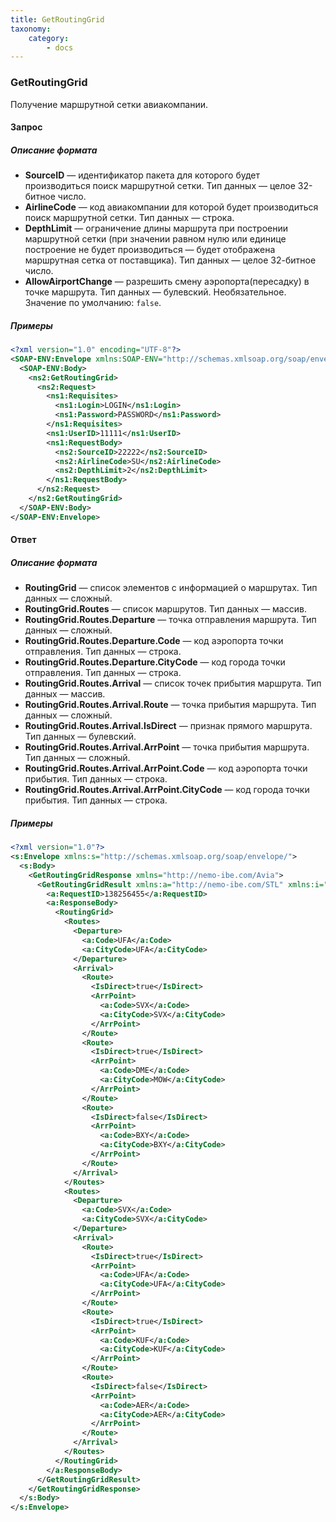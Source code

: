 ```yaml
---
title: GetRoutingGrid
taxonomy:
    category:
        - docs
---
```


### GetRoutingGrid

Получение маршрутной сетки авиакомпании.

#### Запрос

##### Описание формата

-   **SourceID** — идентификатор пакета для которого будет производиться поиск маршрутной сетки. Тип данных — целое 32-битное число.
-   **AirlineCode** — код авиакомпании для которой будет производиться поиск маршрутной сетки. Тип данных — строка.
-   **DepthLimit** — ограничение длины маршрута при построении маршрутной сетки (при значении равном нулю или единице построение не будет производиться — будет отображена маршрутная сетка от поставщика). Тип данных — целое 32-битное число.
-   **AllowAirportChange** — разрешить смену аэропорта(пересадку) в точке маршрута. Тип данных — булевский. Необязательное. Значение по умолчанию: <code>false</code>.

##### Примеры

```xml
<?xml version="1.0" encoding="UTF-8"?>
<SOAP-ENV:Envelope xmlns:SOAP-ENV="http://schemas.xmlsoap.org/soap/envelope/" xmlns:ns1="http://nemo-ibe.com/STL" xmlns:ns2="http://nemo-ibe.com/Avia">
  <SOAP-ENV:Body>
    <ns2:GetRoutingGrid>
      <ns2:Request>
        <ns1:Requisites>
          <ns1:Login>LOGIN</ns1:Login>
          <ns1:Password>PASSWORD</ns1:Password>
        </ns1:Requisites>
        <ns1:UserID>11111</ns1:UserID>
        <ns1:RequestBody>
          <ns2:SourceID>22222</ns2:SourceID>
          <ns2:AirlineCode>SU</ns2:AirlineCode>
          <ns2:DepthLimit>2</ns2:DepthLimit>
        </ns1:RequestBody>
      </ns2:Request>
    </ns2:GetRoutingGrid>
  </SOAP-ENV:Body>
</SOAP-ENV:Envelope>
```

#### Ответ

##### Описание формата


-   **RoutingGrid** — список элементов с информацией о маршрутах. Тип данных — сложный.
-   **RoutingGrid.Routes** — список маршрутов. Тип данных — массив.
-   **RoutingGrid.Routes.Departure** — точка отправления маршрута. Тип данных — сложный.
-   **RoutingGrid.Routes.Departure.Code** — код аэропорта точки отправления. Тип данных — строка.
-   **RoutingGrid.Routes.Departure.CityCode** — код города точки отправления. Тип данных — строка.
-   **RoutingGrid.Routes.Arrival** — список точек прибытия маршрута. Тип данных — массив.
-   **RoutingGrid.Routes.Arrival.Route** — точка прибытия маршрута. Тип данных — сложный.
-   **RoutingGrid.Routes.Arrival.IsDirect** — признак прямого маршрута. Тип данных — булевский.
-   **RoutingGrid.Routes.Arrival.ArrPoint** — точка прибытия маршрута. Тип данных — сложный.
-   **RoutingGrid.Routes.Arrival.ArrPoint.Code** — код аэропорта точки прибытия. Тип данных — строка.
-   **RoutingGrid.Routes.Arrival.ArrPoint.CityCode** — код города точки прибытия. Тип данных — строка.

##### Примеры
```xml
<?xml version="1.0"?>
<s:Envelope xmlns:s="http://schemas.xmlsoap.org/soap/envelope/">
  <s:Body>
    <GetRoutingGridResponse xmlns="http://nemo-ibe.com/Avia">
      <GetRoutingGridResult xmlns:a="http://nemo-ibe.com/STL" xmlns:i="http://www.w3.org/2001/XMLSchema-instance">
        <a:RequestID>138256455</a:RequestID>
        <a:ResponseBody>
          <RoutingGrid>
            <Routes>
              <Departure>
                <a:Code>UFA</a:Code>
                <a:CityCode>UFA</a:CityCode>
              </Departure>
              <Arrival>
                <Route>
                  <IsDirect>true</IsDirect>
                  <ArrPoint>
                    <a:Code>SVX</a:Code>
                    <a:CityCode>SVX</a:CityCode>
                  </ArrPoint>
                </Route>
                <Route>
                  <IsDirect>true</IsDirect>
                  <ArrPoint>
                    <a:Code>DME</a:Code>
                    <a:CityCode>MOW</a:CityCode>
                  </ArrPoint>
                </Route>
                <Route>
                  <IsDirect>false</IsDirect>
                  <ArrPoint>
                    <a:Code>BXY</a:Code>
                    <a:CityCode>BXY</a:CityCode>
                  </ArrPoint>
                </Route>
              </Arrival>
            </Routes>
            <Routes>
              <Departure>
                <a:Code>SVX</a:Code>
                <a:CityCode>SVX</a:CityCode>
              </Departure>
              <Arrival>
                <Route>
                  <IsDirect>true</IsDirect>
                  <ArrPoint>
                    <a:Code>UFA</a:Code>
                    <a:CityCode>UFA</a:CityCode>
                  </ArrPoint>
                </Route>
                <Route>
                  <IsDirect>true</IsDirect>
                  <ArrPoint>
                    <a:Code>KUF</a:Code>
                    <a:CityCode>KUF</a:CityCode>
                  </ArrPoint>
                </Route>
                <Route>
                  <IsDirect>false</IsDirect>
                  <ArrPoint>
                    <a:Code>AER</a:Code>
                    <a:CityCode>AER</a:CityCode>
                  </ArrPoint>
                </Route>
              </Arrival>
            </Routes>
          </RoutingGrid>
        </a:ResponseBody>
      </GetRoutingGridResult>
    </GetRoutingGridResponse>
  </s:Body>
</s:Envelope>
```
    